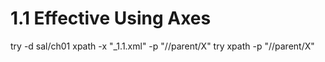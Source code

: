 # 1.1 Effective Using Axes

try -d sal/ch01 xpath -x "_1.1.xml" -p "//parent/X"
try xpath -p "//parent/X"


